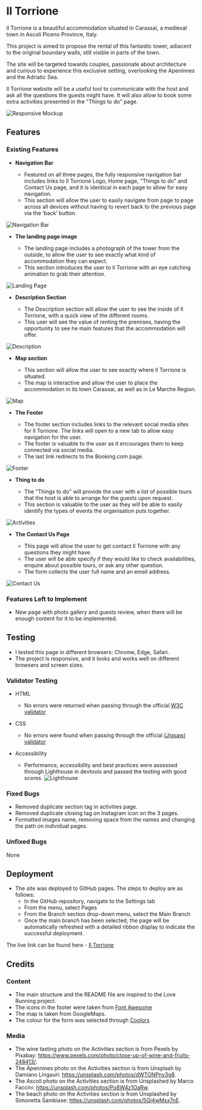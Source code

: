 # Il Torrione

Il Torrione is a beautiful accommodation situated in Carassai, a medieval town in Ascoli Piceno Province, Italy.

This project is aimed to propose the rental of this fantastic tower, adiacent to the original boundary walls, still visible in parts of the town.

The site will be targeted towards couples, passionate about architecture and curious to experience this exclusive setting, overlooking the Apeninnes and the Adriatic Sea.

Il Torrione website will be a useful tool to communicate with the host and ask all the questions the guests might have.  It will also allow to book some extra activities presented in the "Things to do" page.


![Responsive Mockup](./assets/images/READMEimg/Mockup.png)

## Features

### Existing Features

- __Navigation Bar__

  - Featured on all three pages, the fully responsive navigation bar includes links to Il Torrione Logo, Home page, "Things to do" and Contact Us page,  and it is identical in each page to allow for easy navigation.
  - This section will allow the user to easily navigate from page to page across all devices without having to revert back to the previous page via the ‘back’ button. 


![Navigation Bar](./assets/images/READMEimg/Navigation_bar.png)

- __The landing page image__

  - The landing page includes a photograph of the tower from the outside, to allow the user to see exactly what kind of accommodation they can expect. 
  - This section introduces the user to Il Torrione with an eye catching animation to grab their attention.

![Landing Page](./assets/images/READMEimg/Landing_page.png)

- __Description Section__

  - The Description section will allow the user to see the inside of Il Torrione, with a quick view of the different rooms.
  - This user will see the value of renting the premises, having the opportunity to see he main features that the accommodation will offer. 

![Description](./assets/images/READMEimg/Description.png)

- __Map section__

  - This section will allow the user to see exactly where Il Torrione is situated. 
  - The map is interactive and allow the user to place the accommodation in its town Carassai, as well as in Le Marche Region. 

![Map](./assets/images/READMEimg/Map.png)

- __The Footer__ 

  - The footer section includes links to the relevant social media sites for Il Torrione. The links will open to a new tab to allow easy navigation for the user. 
  - The footer is valuable to the user as it encourages them to keep connected via social media.
  - The last link redirects to the Booking.com page.

![Footer](./assets/images/READMEimg/Footer.png)

- __Thing to do__

  - The "Things to do" will provide the user with a list of possible tours that the host is able to arrange for the guests upon request. 
  - This section is valuable to the user as they will be able to easily identify the types of events the organisation puts together. 

![Activities](./assets/images/READMEimg/Activities.png)

- __The Contact Us Page__

  - This page will allow the user to get contact Il Torrione with any questions they might have. 
  - The user will be able specify if they would like to check availabilities, enquire about possible tours, or ask any other question. 
  - The form collects the user full name and an email address. 

![Contact Us](./assets/images/READMEimg/Contact_us.png)


### Features Left to Implement

- New page with photo gallery and guests review, when there will be enough content for it to be implemented.


## Testing 

- I tested this page in different browsers: Chrome, Edge, Safari.
- The project is responsive, and it looks and works well on different browsers and screen sizes.


### Validator Testing 

- HTML
  - No errors were returned when passing through the official [W3C validator](https://validator.w3.org/nu/?showsource=yes&showoutline=yes&showimagereport=yes&doc=https%3A%2F%2Fvalep314.github.io%2Fil_torrione%2Findex.html)


- CSS
  - No errors were found when passing through the official [(Jigsaw) validator](https://jigsaw.w3.org/css-validator/validator?uri=https%3A%2F%2Fvalep314.github.io%2Fil_torrione%2Findex.html&profile=css3svg&usermedium=all&warning=1&vextwarning=&lang=en)


- Accessibility
  - Performance, accessibility and best practices were assessed through Lighthouse in devtools and passed the testing with good scores.
  ![Lighthouse](./assets/images/READMEimg/LighthouseTest.png)


### Fixed Bugs

- Removed duplicate section tag in activities page.
- Removed duplicate closing tag on Instagram icon on the 3 pages.
- Formatted images name, removing space from the names and changing the path on individual pages.


### Unfixed Bugs
None

## Deployment

- The site was deployed to GitHub pages. The steps to deploy are as follows: 
  - In the GitHub repository, navigate to the Settings tab 
  - From the menu, select Pages
  - From the Branch section drop-down menu, select the Main Branch
  - Once the main branch has been selected, the page will be automatically refreshed with a detailed ribbon display to indicate the successful deployment. 

The live link can be found here - [Il Torrione](https://valep314.github.io/il_torrione/)


## Credits  

### Content 

- The main structure and the README file are inspired to the Love Running project.
- The icons in the footer were taken from [Font Awesome](https://fontawesome.com/)
- The map is taken from GoogleMaps.
- The colour for the form was selected through [Coolors](https://coolors.co/)


### Media

- The wine tasting photo on the Activities section is from Pexels by Pixabay: https://www.pexels.com/photo/close-up-of-wine-and-fruits-248413/.
- The Apennines photo on the Activities section is from Unsplash by Damiano Lingauri: https://unsplash.com/photos/dWTONPnv3g8.
- The Ascoli photo on the Activities section is from Unsplashed by Marco Faccini: https://unsplash.com/photos/Po8W4z1OaRw.
- The beach photo on the Activities section is from Unsplashed by Simonetta Sambiase: https://unsplash.com/photos/5Qj4wMsx7nE.




